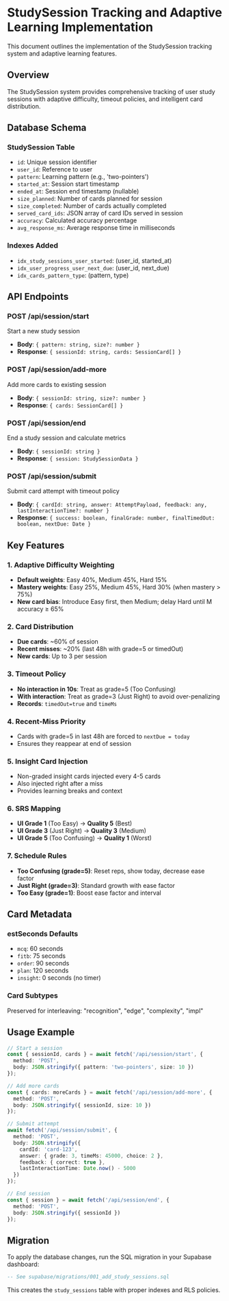 # StudySession Tracking and Adaptive Learning Implementation

This document outlines the implementation of the StudySession tracking system and adaptive learning features.

## Overview

The StudySession system provides comprehensive tracking of user study sessions with adaptive difficulty, timeout policies, and intelligent card distribution.

## Database Schema

### StudySession Table
- `id`: Unique session identifier
- `user_id`: Reference to user
- `pattern`: Learning pattern (e.g., 'two-pointers')
- `started_at`: Session start timestamp
- `ended_at`: Session end timestamp (nullable)
- `size_planned`: Number of cards planned for session
- `size_completed`: Number of cards actually completed
- `served_card_ids`: JSON array of card IDs served in session
- `accuracy`: Calculated accuracy percentage
- `avg_response_ms`: Average response time in milliseconds

### Indexes Added
- `idx_study_sessions_user_started`: (user_id, started_at)
- `idx_user_progress_user_next_due`: (user_id, next_due)
- `idx_cards_pattern_type`: (pattern, type)

## API Endpoints

### POST /api/session/start
Start a new study session
- **Body**: `{ pattern: string, size?: number }`
- **Response**: `{ sessionId: string, cards: SessionCard[] }`

### POST /api/session/add-more
Add more cards to existing session
- **Body**: `{ sessionId: string, size?: number }`
- **Response**: `{ cards: SessionCard[] }`

### POST /api/session/end
End a study session and calculate metrics
- **Body**: `{ sessionId: string }`
- **Response**: `{ session: StudySessionData }`

### POST /api/session/submit
Submit card attempt with timeout policy
- **Body**: `{ cardId: string, answer: AttemptPayload, feedback: any, lastInteractionTime?: number }`
- **Response**: `{ success: boolean, finalGrade: number, finalTimedOut: boolean, nextDue: Date }`

## Key Features

### 1. Adaptive Difficulty Weighting
- **Default weights**: Easy 40%, Medium 45%, Hard 15%
- **Mastery weights**: Easy 25%, Medium 45%, Hard 30% (when mastery > 75%)
- **New card bias**: Introduce Easy first, then Medium; delay Hard until M accuracy ≥ 65%

### 2. Card Distribution
- **Due cards**: ~60% of session
- **Recent misses**: ~20% (last 48h with grade=5 or timedOut)
- **New cards**: Up to 3 per session

### 3. Timeout Policy
- **No interaction in 10s**: Treat as grade=5 (Too Confusing)
- **With interaction**: Treat as grade=3 (Just Right) to avoid over-penalizing
- **Records**: `timedOut=true` and `timeMs`

### 4. Recent-Miss Priority
- Cards with grade=5 in last 48h are forced to `nextDue = today`
- Ensures they reappear at end of session

### 5. Insight Card Injection
- Non-graded insight cards injected every 4-5 cards
- Also injected right after a miss
- Provides learning breaks and context

### 6. SRS Mapping
- **UI Grade 1** (Too Easy) → **Quality 5** (Best)
- **UI Grade 3** (Just Right) → **Quality 3** (Medium)
- **UI Grade 5** (Too Confusing) → **Quality 1** (Worst)

### 7. Schedule Rules
- **Too Confusing (grade=5)**: Reset reps, show today, decrease ease factor
- **Just Right (grade=3)**: Standard growth with ease factor
- **Too Easy (grade=1)**: Boost ease factor and interval

## Card Metadata

### estSeconds Defaults
- `mcq`: 60 seconds
- `fitb`: 75 seconds
- `order`: 90 seconds
- `plan`: 120 seconds
- `insight`: 0 seconds (no timer)

### Card Subtypes
Preserved for interleaving: "recognition", "edge", "complexity", "impl"

## Usage Example

```typescript
// Start a session
const { sessionId, cards } = await fetch('/api/session/start', {
  method: 'POST',
  body: JSON.stringify({ pattern: 'two-pointers', size: 10 })
});

// Add more cards
const { cards: moreCards } = await fetch('/api/session/add-more', {
  method: 'POST',
  body: JSON.stringify({ sessionId, size: 10 })
});

// Submit attempt
await fetch('/api/session/submit', {
  method: 'POST',
  body: JSON.stringify({
    cardId: 'card-123',
    answer: { grade: 3, timeMs: 45000, choice: 2 },
    feedback: { correct: true },
    lastInteractionTime: Date.now() - 5000
  })
});

// End session
const { session } = await fetch('/api/session/end', {
  method: 'POST',
  body: JSON.stringify({ sessionId })
});
```

## Migration

To apply the database changes, run the SQL migration in your Supabase dashboard:

```sql
-- See supabase/migrations/001_add_study_sessions.sql
```

This creates the `study_sessions` table with proper indexes and RLS policies.